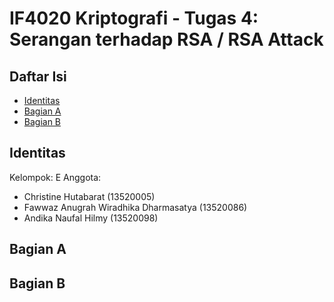 # IF4020 Kriptografi  - Tugas 4: Serangan terhadap RSA / RSA Attack 
## Daftar Isi
* [Identitas](#identitas) 
* [Bagian A](#bagian-a) 
* [Bagian B](#bagian-b)  
## Identitas 
Kelompok: E 
Anggota: 
- Christine Hutabarat (13520005)
- Fawwaz Anugrah Wiradhika Dharmasatya (13520086)
- Andika Naufal Hilmy (13520098)

## Bagian A
## Bagian B

